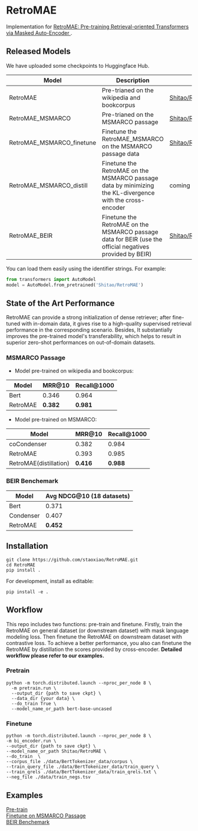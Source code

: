 # RetroMAE
Implementation for [RetroMAE: Pre-training Retrieval-oriented Transformers via Masked Auto-Encoder
](https://arxiv.org/abs/2205.12035). 

## Released Models
We have uploaded some checkpoints to Huggingface Hub. 

| Model | Description | Link  |
|---|---|---|
|RetroMAE | Pre-trianed on the wikipedia and bookcorpus | [Shitao/RetroMAE](https://huggingface.co/Shitao/RetroMAE) | 
|RetroMAE_MSMARCO | Pre-trianed on the MSMARCO passage | [Shitao/RetroMAE_MSMARCO](https://huggingface.co/Shitao/RetroMAE_MSMARCO) | 
|RetroMAE_MSMARCO_finetune |Finetune the RetroMAE_MSMARCO on the MSMARCO passage data | [Shitao/RetroMAE_MSMARCO_finetune](https://huggingface.co/Shitao/RetroMAE_MSMARCO_finetune) | 
|RetroMAE_MSMARCO_distill | Finetune the RetroMAE on the MSMARCO passage data by minimizing the KL-divergence with the cross-encoder　| coming soon | 
|RetroMAE_BEIR | Finetune the RetroMAE on the MSMARCO passage data for BEIR (use the official negatives provided by BEIR)　| [Shitao/RetroMAE_BEIR](https://huggingface.co/Shitao/RetroMAE_BEIR) | 

You can load them easily using the identifier strings. For example:
```python
from transformers import AutoModel
model = AutoModel.from_pretrained('Shitao/RetroMAE')
```

## State of the Art Performance
RetroMAE can provide a strong initialization of dense retriever; after fine-tuned with in-domain data, it
gives rise to a high-quality supervised retrieval performance in the corresponding scenario. 
Besides, It substantially improves the pre-trained model's transferability, which helps to result in superior zero-shot performances on out-of-domain datasets.

### MSMARCO Passage
- Model pre-trained on wikipedia and bookcorpus:

| Model | MRR@10 | Recall@1000 |
|---|---|---|
|Bert | 0.346 | 0.964 |
|RetroMAE | **0.382** | **0.981** |

- Model pre-trained on MSMARCO:

| Model             | MRR@10 | Recall@1000 |
|-------------------|---|---|
| coCondenser         | 0.382 | 0.984 | 
| RetroMAE          | 0.393 | 0.985 | 
| RetroMAE(distillation) | **0.416** | **0.988** | 

### BEIR Benchemark

| Model             | Avg NDCG@10 (18 datasets) |
|-------------------|---|
| Bert         | 0.371 | 
| Condenser       | 0.407 | 
| RetroMAE       | **0.452** | 

## Installation
```
git clone https://github.com/staoxiao/RetroMAE.git
cd RetroMAE
pip install .
```
For development, install as editable:

```
pip install -e .
```

## Workflow
This repo includes two functions: pre-train and finetune. Firstly, train the RetroMAE on general dataset
 (or downstream dataset) with mask language modeling loss. Then finetune the RetroMAE on 
 downstream dataset with contrastive loss. To achieve a better performance, you also can finetune the 
 RetroMAE by distillation the scores provided by cross-encoder. **Detailed workflow please refer to our examples.** 

### Pretrain
```
python -m torch.distributed.launch --nproc_per_node 8 \
  -m pretrain.run \
  --output_dir {path to save ckpt} \
  --data_dir {your data} \
  --do_train True \
  --model_name_or_path bert-base-uncased 
```

### Finetune
```
python -m torch.distributed.launch --nproc_per_node 8 \
-m bi_encoder.run \
--output_dir {path to save ckpt} \
--model_name_or_path Shitao/RetroMAE \
--do_train  \
--corpus_file ./data/BertTokenizer_data/corpus \
--train_query_file ./data/BertTokenizer_data/train_query \
--train_qrels ./data/BertTokenizer_data/train_qrels.txt \
--neg_file ./data/train_negs.tsv 
```


## Examples

[Pre-train](examples/pretrain/README.md)  
[Finetune on MSMARCO Passage](examples/msmarco/README.md)  
[BEIR Benchemark](examples/BEIR/README.md)





